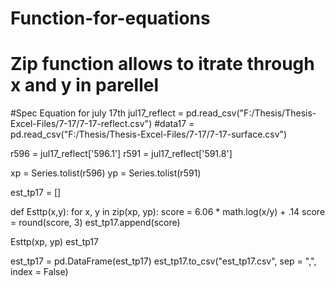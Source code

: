 # Function-for-equations
# Zip function allows to itrate through x and y in parellel


#Spec Equation for july 17th
jul17_reflect = pd.read_csv("F:/Thesis/Thesis-Excel-Files/7-17/7-17-reflect.csv")
#data17 = pd.read_csv("F:/Thesis/Thesis-Excel-Files/7-17/7-17-surface.csv")

r596 = jul17_reflect['596.1']
r591 = jul17_reflect['591.8']

xp = Series.tolist(r596)
yp = Series.tolist(r591)

est_tp17 = []

def Esttp(x,y):
    for x, y in zip(xp, yp):
        score = 6.06 * math.log(x/y) + .14
        score = round(score, 3)
        est_tp17.append(score)

Esttp(xp, yp)
est_tp17

est_tp17 = pd.DataFrame(est_tp17)
est_tp17.to_csv("est_tp17.csv", sep = ",", index = False)
